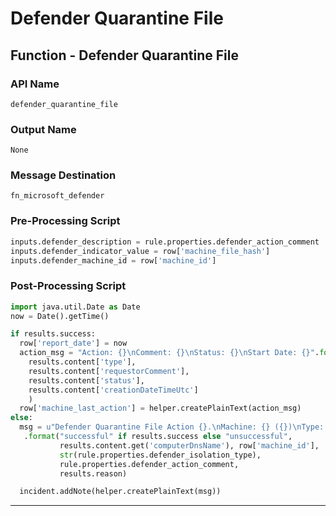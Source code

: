 <!--
    DO NOT MANUALLY EDIT THIS FILE
    THIS FILE IS AUTOMATICALLY GENERATED WITH resilient-circuits codegen
-->

# Defender Quarantine File

## Function - Defender Quarantine File

### API Name
`defender_quarantine_file`

### Output Name
`None`

### Message Destination
`fn_microsoft_defender`

### Pre-Processing Script
```python
inputs.defender_description = rule.properties.defender_action_comment
inputs.defender_indicator_value = row['machine_file_hash']
inputs.defender_machine_id = row['machine_id']

```

### Post-Processing Script
```python
import java.util.Date as Date
now = Date().getTime()

if results.success:
  row['report_date'] = now
  action_msg = "Action: {}\nComment: {}\nStatus: {}\nStart Date: {}".format(
    results.content['type'],
    results.content['requestorComment'],
    results.content['status'],
    results.content['creationDateTimeUtc']
    )
  row['machine_last_action'] = helper.createPlainText(action_msg)
else:
  msg = u"Defender Quarantine File Action {}.\nMachine: {} ({})\nType: {}\nComment: {}\nReason: {}"\
   .format("successful" if results.success else "unsuccessful",
           results.content.get('computerDnsName'), row['machine_id'],
           str(rule.properties.defender_isolation_type),
           rule.properties.defender_action_comment,
           results.reason)

  incident.addNote(helper.createPlainText(msg))

```

---

